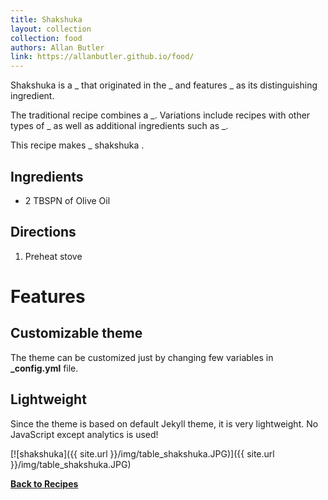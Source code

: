 ```yaml
---
title: Shakshuka
layout: collection
collection: food
authors: Allan Butler
link: https://allanbutler.github.io/food/
---
```


Shakshuka is a _ that originated in the _ and features _ as its distinguishing ingredient.

The traditional recipe combines a _. Variations include recipes with other types of _ as well as additional ingredients such as _.

This recipe makes _ shakshuka .

## Ingredients

* 2 TBSPN of Olive Oil

## Directions

1. Preheat stove


# Features

## Customizable theme

The theme can be customized just by changing few variables in **\_config.yml** file.

## Lightweight

Since the theme is based on default Jekyll theme, it is very lightweight. No JavaScript except analytics is used!

[![shakshuka]({{ site.url }}/img/table_shakshuka.JPG)]({{ site.url }}/img/table_shakshuka.JPG)

[**Back to Recipes**]({{page.link}})

